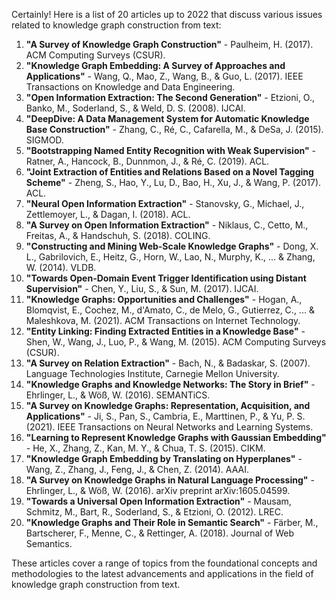 Certainly! Here is a list of 20 articles up to 2022 that discuss various issues related to knowledge graph construction from text:

1. **"A Survey of Knowledge Graph Construction"** - Paulheim, H. (2017). ACM Computing Surveys (CSUR).
2. **"Knowledge Graph Embedding: A Survey of Approaches and Applications"** - Wang, Q., Mao, Z., Wang, B., & Guo, L. (2017). IEEE Transactions on Knowledge and Data Engineering.
3. **"Open Information Extraction: The Second Generation"** - Etzioni, O., Banko, M., Soderland, S., & Weld, D. S. (2008). IJCAI.
4. **"DeepDive: A Data Management System for Automatic Knowledge Base Construction"** - Zhang, C., Ré, C., Cafarella, M., & DeSa, J. (2015). SIGMOD.
5. **"Bootstrapping Named Entity Recognition with Weak Supervision"** - Ratner, A., Hancock, B., Dunnmon, J., & Ré, C. (2019). ACL.
6. **"Joint Extraction of Entities and Relations Based on a Novel Tagging Scheme"** - Zheng, S., Hao, Y., Lu, D., Bao, H., Xu, J., & Wang, P. (2017). ACL.
7. **"Neural Open Information Extraction"** - Stanovsky, G., Michael, J., Zettlemoyer, L., & Dagan, I. (2018). ACL.
8. **"A Survey on Open Information Extraction"** - Niklaus, C., Cetto, M., Freitas, A., & Handschuh, S. (2018). COLING.
9. **"Constructing and Mining Web-Scale Knowledge Graphs"** - Dong, X. L., Gabrilovich, E., Heitz, G., Horn, W., Lao, N., Murphy, K., ... & Zhang, W. (2014). VLDB.
10. **"Towards Open-Domain Event Trigger Identification using Distant Supervision"** - Chen, Y., Liu, S., & Sun, M. (2017). IJCAI.
11. **"Knowledge Graphs: Opportunities and Challenges"** - Hogan, A., Blomqvist, E., Cochez, M., d'Amato, C., de Melo, G., Gutierrez, C., ... & Maleshkova, M. (2021). ACM Transactions on Internet Technology.
12. **"Entity Linking: Finding Extracted Entities in a Knowledge Base"** - Shen, W., Wang, J., Luo, P., & Wang, M. (2015). ACM Computing Surveys (CSUR).
13. **"A Survey on Relation Extraction"** - Bach, N., & Badaskar, S. (2007). Language Technologies Institute, Carnegie Mellon University.
14. **"Knowledge Graphs and Knowledge Networks: The Story in Brief"** - Ehrlinger, L., & Wöß, W. (2016). SEMANTiCS.
15. **"A Survey on Knowledge Graphs: Representation, Acquisition, and Applications"** - Ji, S., Pan, S., Cambria, E., Marttinen, P., & Yu, P. S. (2021). IEEE Transactions on Neural Networks and Learning Systems.
16. **"Learning to Represent Knowledge Graphs with Gaussian Embedding"** - He, X., Zhang, Z., Kan, M. Y., & Chua, T. S. (2015). CIKM.
17. **"Knowledge Graph Embedding by Translating on Hyperplanes"** - Wang, Z., Zhang, J., Feng, J., & Chen, Z. (2014). AAAI.
18. **"A Survey on Knowledge Graphs in Natural Language Processing"** - Ehrlinger, L., & Wöß, W. (2016). arXiv preprint arXiv:1605.04599.
19. **"Towards a Universal Open Information Extraction"** - Mausam, Schmitz, M., Bart, R., Soderland, S., & Etzioni, O. (2012). LREC.
20. **"Knowledge Graphs and Their Role in Semantic Search"** - Färber, M., Bartscherer, F., Menne, C., & Rettinger, A. (2018). Journal of Web Semantics.

These articles cover a range of topics from the foundational concepts and methodologies to the latest advancements and applications in the field of knowledge graph construction from text.